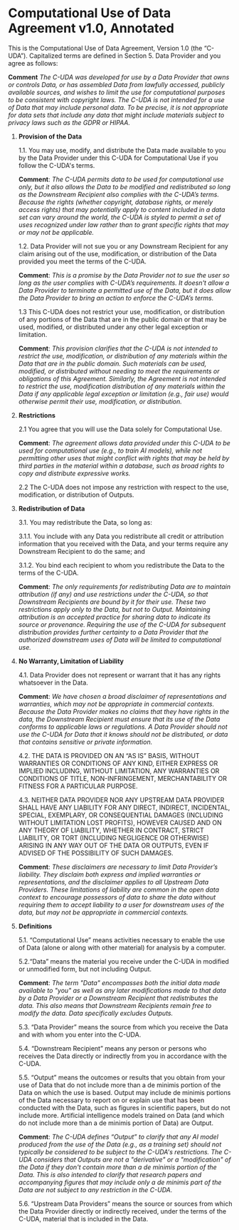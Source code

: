 # Computational Use of Data Agreement v1.0, Annotated

This is the Computational Use of Data Agreement, Version 1.0 (the “C-UDA”). Capitalized terms are defined in Section 5. Data Provider and you agree as follows:

   **Comment** _The C-UDA was developed for use by a Data Provider that owns or controls Data, or has assembled Data from lawfully accessed, publicly available sources, and wishes to limit the use for computational purposes to be consistent with copyright laws. The C-UDA is not intended for a use of Data that may include personal data. To be precise, it is not appropriate for data sets that include any data that might include materials subject to privacy laws such as the GDPR or HIPAA._

1. **Provision of the Data**

    1.1. You may use, modify, and distribute the Data made available to you by the Data Provider under this C-UDA for Computational Use if you follow the C-UDA's terms.

	  **Comment**: _The C-UDA permits data to be used for computational use only, but it also allows the Data to be modified and  redistributed so long as the Downstream Recipient also complies with the C-UDA’s terms. Because the rights (whether copyright, database rights, or merely access rights) that may potentially apply to content included in a data set can vary around the world, the C-UDA is styled to permit a set of uses recognized under law rather than to grant specific rights that may or may not be applicable._

    1.2. Data Provider will not sue you or any Downstream Recipient for any claim arising out of the use, modification, or distribution of the Data provided you meet the terms of the C-UDA.

	  **Comment**: _This is a promise by the Data Provider not to sue the user so long as the user complies with C-UDA’s requirements. It doesn't allow a Data Provider to terminate a permitted use of the Data, but it does allow the Data Provider to bring an  action to enforce the C-UDA’s terms._

    1.3 This C-UDA does not restrict your use, modification, or distribution of any portions of the Data that are in the public domain or that may be used, modified, or distributed under any other legal exception or limitation.

    **Comment**: _This provision clarifies that the C-UDA is not intended to restrict the use, modification, or distribution of any materials within the Data that are in the public domain. Such materials can be used, modified, or distributed without needing to meet the requirements or obligations of this Agreement. Similarly, the Agreement is not intended to restrict the use, modification distribution of any materials within the Data if any applicable legal exception or limitation (e.g., fair use) would otherwise permit their use, modification, or distribution._

2. **Restrictions**

    2.1  You agree that you will use the Data solely for Computational Use.

	  **Comment**: _The agreement allows data provided under this C-UDA to be used for computational use (e.g., to train AI models), while not permitting other uses that might conflict with rights that may be held by third parties in the material within a database, such as broad rights to copy and distribute expressive works._

    2.2 The C-UDA does not impose any restriction with respect to the use, modification, or distribution of Outputs.

3.	**Redistribution of Data**

    3.1. You may redistribute the Data, so long as:

      3.1.1. You include with any Data you redistribute all credit or attribution information that you received with the Data, and your terms require any Downstream Recipient to do the same; and

      3.1.2. You bind each recipient to whom you redistribute the Data to the terms of the C-UDA.

	  **Comment**: _The only requirements for redistributing Data are to maintain attribution (if any) and use restrictions under the C-UDA, so that Downstream Recipients are bound by it for their use. These two restrictions apply only to the Data, but not to Output. Maintaining attribution is an accepted practice for sharing data to indicate its source or provenance. Requiring the use of the C-UDA for subsequent distribution provides further certainty to a Data Provider that the authorized downstream uses of Data will be limited to computational use._

4.	**No Warranty, Limitation of Liability**

    4.1. Data Provider does not represent or warrant that it has any rights whatsoever in the Data.

     **Comment**: _We have chosen a broad disclaimer of representations and warranties, which may not be appropriate in commercial contexts. Because the Data Provider makes no claims that they have rights in the data, the Downstream Recipient must ensure that its use of the Data conforms to applicable laws or regulations. A Data Provider should not use the C-UDA for Data that it knows should not be distributed, or data that contains sensitive or private information._

    4.2. THE DATA IS PROVIDED ON AN “AS IS” BASIS, WITHOUT WARRANTIES OR CONDITIONS OF ANY KIND, EITHER EXPRESS OR IMPLIED INCLUDING, WITHOUT LIMITATION, ANY WARRANTIES OR CONDITIONS OF TITLE, NON-INFRINGEMENT, MERCHANTABILITY OR FITNESS FOR A PARTICULAR PURPOSE.

    4.3. NEITHER DATA PROVIDER NOR ANY UPSTREAM DATA PROVIDER SHALL HAVE ANY LIABILITY FOR ANY DIRECT, INDIRECT, INCIDENTAL, SPECIAL, EXEMPLARY, OR CONSEQUENTIAL DAMAGES (INCLUDING WITHOUT LIMITATION LOST PROFITS), HOWEVER CAUSED AND ON ANY THEORY OF LIABILITY, WHETHER IN CONTRACT, STRICT LIABILITY, OR TORT (INCLUDING NEGLIGENCE OR OTHERWISE) ARISING IN ANY WAY OUT OF THE DATA OR OUTPUTS, EVEN IF ADVISED OF THE POSSIBILITY OF SUCH DAMAGES.

	  **Comment**: _These disclaimers are necessary to limit Data Provider’s liability. They disclaim both express and implied warranties or representations, and the  disclaimer applies to all Upstream Data Providers. These limitations of liability are common in the open data context to encourage possessors of data to share the data without requiring them to accept liability to a user for downstream uses of the data, but may not be appropriate in commercial contexts._

5.	**Definitions**

    5.1. “Computational Use” means activities necessary to enable the use of Data (alone or along with other material) for analysis by a computer.

    5.2.“Data” means the material you receive under the C-UDA in modified or unmodified form, but not including Output.

	  **Comment**: _The term "Data" encompasses both the initial data made available to "you"  as well as any later modifications made to that data by a Data Provider or a Downstream Recipient that redistributes the data. This also means that Downstream Recipients remain free to modify the data. Data specifically excludes Outputs._

    5.3. “Data Provider” means the source from which you receive the Data and with whom you enter into the C-UDA.

    5.4. “Downstream Recipient” means any person or persons who receives the Data directly or indirectly from you in accordance with the C-UDA.

    5.5. “Output” means the outcomes or results that you obtain from your use of Data that do not include more than a de minimis portion of the Data on which the use is based. Output may include de minimis portions of the Data necessary to report on or explain use that has been conducted with the Data, such as figures in scientific papers, but do not include more. Artificial intelligence models trained on Data (and which do not include more than a de minimis portion of Data) are Output.

	  **Comment**: _The C-UDA defines “Output” to clarify that any AI model produced from the use of the Data (e.g., as a training set) should not typically be considered to be subject to the C-UDA's restrictions. The C-UDA considers that Outputs are not a "derivative" or a "modification" of the Data if they don't contain more than a de minimis portion of the Data. This is also intended to clarify that research papers and accompanying figures that may include only a de minimis part of the Data are not subject to any restriction in the C-UDA._

    5.6. “Upstream Data Providers” means the source or sources from which the Data Provider directly or indirectly received, under the terms of the C-UDA, material that is included in the Data.
